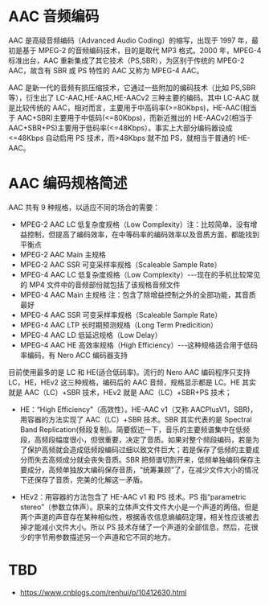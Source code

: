 # AAC 音频编码

AAC 是高级音频编码（Advanced Audio Coding）的缩写，出现于 1997 年，最初是基于 MPEG-2 的音频编码技术，目的是取代 MP3 格式。2000 年，MPEG-4 标准出台，AAC 重新集成了其它技术（PS,SBR），为区别于传统的 MPEG-2 AAC，故含有 SBR 或 PS 特性的 AAC 又称为 MPEG-4 AAC。

AAC 是新一代的音频有损压缩技术，它通过一些附加的编码技术（比如 PS,SBR 等），衍生出了 LC-AAC,HE-AAC,HE-AACv2 三种主要的编码。其中 LC-AAC 就是比较传统的 AAC，相对而言，主要用于中高码率(>=80Kbps)，HE-AAC(相当于 AAC+SBR)主要用于中低码(<=80Kbps)，而新近推出的 HE-AACv2(相当于 AAC+SBR+PS)主要用于低码率(<=48Kbps）。事实上大部分编码器设成<=48Kbps 自动启用 PS 技术，而>48Kbps 就不加 PS，就相当于普通的 HE-AAC。

# AAC 编码规格简述

AAC 共有 9 种规格，以适应不同的场合的需要：

- MPEG-2 AAC LC 低复杂度规格（Low Complexity）注：比较简单，没有增益控制，但提高了编码效率，在中等码率的编码效率以及音质方面，都能找到平衡点
- MPEG-2 AAC Main 主规格
- MPEG-2 AAC SSR 可变采样率规格（Scaleable Sample Rate）
- MPEG-4 AAC LC 低复杂度规格（Low Complexity）---现在的手机比较常见的 MP4 文件中的音频部份就包括了该规格音频文件
- MPEG-4 AAC Main 主规格 注：包含了除增益控制之外的全部功能，其音质最好
- MPEG-4 AAC SSR 可变采样率规格（Scaleable Sample Rate）
- MPEG-4 AAC LTP 长时期预测规格（Long Term Predicition）
- MPEG-4 AAC LD 低延迟规格（Low Delay）
- MPEG-4 AAC HE 高效率规格（High Efficiency）---这种规格适合用于低码率编码，有 Nero ACC 编码器支持

目前使用最多的是 LC 和 HE(适合低码率)。流行的 Nero AAC 编码程序只支持 LC，HE，HEv2 这三种规格，编码后的 AAC 音频，规格显示都是 LC。HE 其实就是 AAC（LC）+SBR 技术，HEv2 就是 AAC（LC）+SBR+PS 技术；

- HE：“High Efficiency”（高效性）。HE-AAC v1（又称 AACPlusV1，SBR)，用容器的方法实现了 AAC（LC）+SBR 技术。SBR 其实代表的是 Spectral Band Replication(频段复制)。简要叙述一下，音乐的主要频谱集中在低频段，高频段幅度很小，但很重要，决定了音质。如果对整个频段编码，若是为了保护高频就会造成低频段编码过细以致文件巨大；若是保存了低频的主要成分而失去高频成分就会丧失音质。SBR 把频谱切割开来，低频单独编码保存主要成分，高频单独放大编码保存音质，“统筹兼顾”了，在减少文件大小的情况下还保存了音质，完美的化解这一矛盾。

- HEv2：用容器的方法包含了 HE-AAC v1 和 PS 技术。PS 指“parametric stereo”（参数立体声）。原来的立体声文件文件大小是一个声道的两倍。但是两个声道的声音存在某种相似性，根据香农信息熵编码定理，相关性应该被去掉才能减小文件大小。所以 PS 技术存储了一个声道的全部信息，然后，花很少的字节用参数描述另一个声道和它不同的地方。

# TBD

- https://www.cnblogs.com/renhui/p/10412630.html
